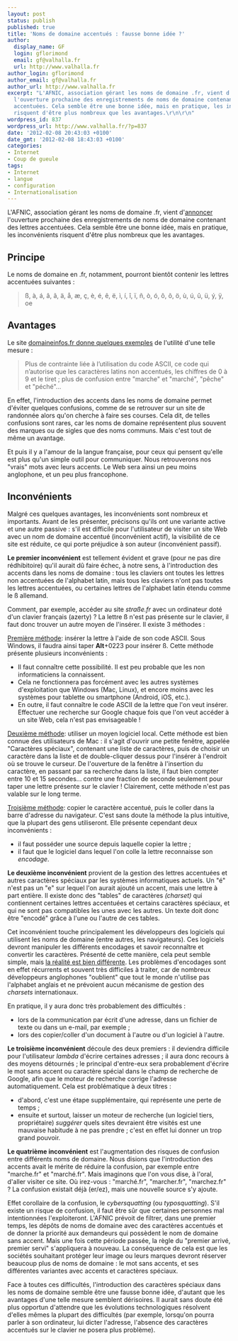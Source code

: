 ```yaml
---
layout: post
status: publish
published: true
title: 'Noms de domaine accentués : fausse bonne idée ?'
author:
  display_name: GF
  login: gflorimond
  email: gf@valhalla.fr
  url: http://www.valhalla.fr
author_login: gflorimond
author_email: gf@valhalla.fr
author_url: http://www.valhalla.fr
excerpt: "L'AFNIC, association gérant les noms de domaine .fr, vient d'<a href=\"http://pro.clubic.com/it-business/nom-de-domaine/actualite-474806-accents-disponibles-noms-domaine-fr.html\">annoncer</a>
  l'ouverture prochaine des enregistrements de noms de domaine contenant des lettres
  accentuées. Cela semble être une bonne idée, mais en pratique, les inconvénients
  risquent d'être plus nombreux que les avantages.\r\n\r\n"
wordpress_id: 837
wordpress_url: http://www.valhalla.fr/?p=837
date: '2012-02-08 20:43:03 +0100'
date_gmt: '2012-02-08 18:43:03 +0100'
categories:
- Internet
- Coup de gueule
tags:
- Internet
- langue
- configuration
- Internationalisation
---
```

<p>L'AFNIC, association gérant les noms de domaine .fr, vient d'<a href="http://pro.clubic.com/it-business/nom-de-domaine/actualite-474806-accents-disponibles-noms-domaine-fr.html">annoncer</a> l'ouverture prochaine des enregistrements de noms de domaine contenant des lettres accentuées. Cela semble être une bonne idée, mais en pratique, les inconvénients risquent d'être plus nombreux que les avantages.</p>
<p><a id="more"></a><a id="more-837"></a></p>
<h2>Principe</h2>
<p>Le noms de domaine en .fr, notamment, pourront bientôt contenir les lettres accentuées suivantes :</p>
<blockquote><p>ß, à, á, â, ã, ä, å, æ, ç, è, é, ê, ë, ì, í, î, ï, ñ, ò, ó, ô, õ, ö, ù, ú, û, ü, ý, ÿ, oe</p></blockquote>
<h2>Avantages</h2>
<p>Le site <a href="http://www.domainesinfo.fr/extension/2441/france-fini-les-fautes-d-accent-en-fr.php">domaineinfos.fr donne quelques exemples</a> de l'utilité d'une telle mesure :</p>
<blockquote><p>Plus de contrainte liée à l’utilisation du code ASCII, ce code qui n’autorise que les caractères latins non accentués, les chiffres de 0 à 9 et le tiret ; plus de confusion entre "marche" et "marché", "pêche" et "péché"…</p></blockquote>
<p>En effet, l'introduction des accents dans les noms de domaine permet d'éviter quelques confusions, comme de se retrouver sur un site de randonnée alors qu'on cherche à faire ses courses. Cela dit, de telles confusions sont rares, car les noms de domaine représentent plus souvent des marques ou de sigles que des noms communs. Mais c'est tout de même un avantage.</p>
<p>Et puis il y a l'amour de la langue française, pour ceux qui pensent qu'elle est plus qu'un simple outil pour communiquer. Nous retrouverons nos "vrais" mots avec leurs accents. Le Web sera ainsi un peu moins anglophone, et un peu plus francophone.</p>
<h2>Inconvénients</h2>
<p>Malgré ces quelques avantages, les inconvénients sont nombreux et importants. Avant de les présenter, précisons qu'ils ont une variante active et une autre passive : s'il est difficile pour l'utilisateur de visiter un site Web avec un nom de domaine accentué (inconvénient actif), la visibilité de ce site est réduite, ce qui porte préjudice à son auteur (inconvénient passif).</p>
<p><strong>Le premier inconvénient</strong> est tellement évident et grave (pour ne pas dire rédhibitoire) qu'il aurait dû faire échec, à notre sens, à l'introduction des accents dans les noms de domaine : tous les claviers ont toutes les lettres non accentuées de l'alphabet latin, mais tous les claviers n'ont pas toutes les lettres accentuées, ou certaines lettres de l'alphabet latin étendu comme le ß allemand.</p>
<p>Comment, par exemple, accéder au site <em>straße.fr</em> avec un ordinateur doté d'un clavier français (azerty) ? La lettre ß n'est pas présente sur le clavier, il faut donc trouver un autre moyen de l'insérer. Il existe 3 méthodes :</p>
<p><span style="text-decoration: underline;">Première méthode</span>: insérer la lettre à l'aide de son code ASCII. Sous Windows, il faudra ainsi taper <strong>Alt</strong>+0223 pour insérer ß. Cette méthode présente plusieurs inconvénients :</p>
<ul>
<li>Il faut connaître cette possibilité. Il est peu probable que les non informaticiens la connaissent.</li>
<li>Cela ne fonctionnera pas forcément avec les autres systèmes d'exploitation que Windows (Mac, Linux), et encore moins avec les systèmes pour tablette ou smartphone (Android, iOS, etc.).</li>
<li>En outre, il faut connaître le code ASCII de la lettre que l'on veut insérer. Effectuer une recherche sur Google chaque fois que l'on veut accéder à un site Web, cela n'est pas envisageable !</li>
</ul>
<p><span style="text-decoration: underline;">Deuxième méthode</span>: utiliser un moyen logiciel local. Cette méthode est bien connue des utilisateurs de Mac : il s'agit d'ouvrir une petite fenêtre, appelée "Caractères spéciaux", contenant une liste de caractères, puis de choisir un caractère dans la liste et de double-cliquer dessus pour l'insérer à l'endroit où se trouve le curseur. De l'ouverture de la fenêtre à l'insertion du caractère, en passant par sa recherche dans la liste, il faut bien compter entre 10 et 15 secondes... contre une fraction de seconde seulement pour taper une lettre présente sur le clavier ! Clairement, cette méthode n'est pas valable sur le long terme.</p>
<p><span style="text-decoration: underline;">Troisième méthode</span>: copier le caractère accentué, puis le coller dans la barre d'adresse du navigateur. C'est sans doute la méthode la plus intuitive, que la plupart des gens utiliseront. Elle présente cependant deux inconvénients :</p>
<ul>
<li>il faut posséder une source depuis laquelle copier la lettre ;</li>
<li>il faut que le logiciel dans lequel l'on colle la lettre reconnaisse son <em>encodage</em>.</li>
</ul>
<p><strong>Le deuxième inconvénient</strong> provient de la gestion des lettres accentuées et autres caractères spéciaux par les systèmes informatiques actuels. Un "é" n'est pas un "e" sur lequel l'on aurait ajouté un accent, mais une lettre à part entière. Il existe donc des "tables" de caractères <em>(charset)</em> qui contiennent certaines lettres accentuées et certains caractères spéciaux, et qui ne sont pas compatibles les unes avec les autres. Un texte doit donc être "encodé" grâce à l'une ou l'autre de ces tables.</p>
<p>Cet inconvénient touche principalement les développeurs des logiciels qui utilisent les noms de domaine (entre autres, les navigateurs). Ces logiciels devront manipuler les différents encodages et savoir reconnaître et convertir les caractères. Présenté de cette manière, cela peut semble simple, mais <a title="Un problème d’encodage, peut-être ?" href="http://www.valhalla.fr/2005/10/06/un-probleme-dencodage-peut-etre/">la réalité est bien différente</a>. Les problèmes d'encodages sont en effet récurrents et souvent très difficiles à traiter, car de nombreux développeurs anglophones "oublient" que tout le monde n'utilise pas l'alphabet anglais et ne prévoient aucun mécanisme de gestion des <em>charsets</em> internationaux.</p>
<p>En pratique, il y aura donc très probablement des difficultés :</p>
<ul>
<li>lors de la communication par écrit d'une adresse, dans un fichier de texte ou dans un e-mail, par exemple ;</li>
<li>lors des copier/coller d'un document à l'autre ou d'un logiciel à l'autre.</li>
</ul>
<p><strong>Le troisième inconvénient</strong> découle des deux premiers : il deviendra difficile pour l'utilisateur <em>lambda</em> d'écrire certaines adresses ; il aura donc recours à des moyens détournés ; le principal d'entre-eux sera probablement d'écrire le mot sans accent ou caractère spécial dans le champ de recherche de Google, afin que le moteur de recherche corrige l'adresse automatiquement. Cela est problématique à deux titres :</p>
<ul>
<li>d'abord, c'est une étape supplémentaire, qui représente une perte de temps ;</li>
<li>ensuite et surtout, laisser un moteur de recherche (un logiciel tiers, propriétaire) <em>suggérer</em> quels sites devraient être visités est une mauvaise habitude à ne pas prendre ; c'est en effet lui donner un trop grand pouvoir.</li>
</ul>
<p><strong>Le quatrième inconvénient</strong> est l'augmentation des risques de confusion entre différents noms de domaine. Nous disions que l'introduction des accents avait le mérite de réduire la confusion, par exemple entre "marche.fr" et "marché.fr". Mais imaginons que l'on vous dise, à l'oral, d'aller visiter ce site. Où irez-vous : "marché.fr", "marcher.fr", "marchez.fr" ? La confusion existait déjà (er/ez), mais une nouvelle source s'y ajoute.</p>
<p>Effet corollaire de la confusion, le <em>cybersquatting</em> (ou <em>typosquatting</em>). S'il existe un risque de confusion, il faut être sûr que certaines personnes mal intentionnées l'exploiteront. L'AFNIC prévoit de filtrer, dans une premier temps, les dépôts de noms de domaine avec des caractères accentués et de donner la priorité aux demandeurs qui possèdent le nom de domaine sans accent. Mais une fois cette période passée, la règle du "premier arrivé, premier servi" s'appliquera à nouveau. La conséquence de cela est que les sociétés souhaitant protéger leur image ou leurs marques devront réserver beaucoup plus de noms de domaine : le mot sans accents, et ses différentes variantes avec accents et caractères spéciaux.</p>
<p>Face à toutes ces difficultés, l'introduction des caractères spéciaux dans les noms de domaine semble être une fausse bonne idée, d'autant que les avantages d'une telle mesure semblent dérisoires. Il aurait sans doute été plus opportun d'attendre que les évolutions technologiques résolvent d'elles mêmes la plupart des difficultés (par exemple, lorsqu'on pourra parler à son ordinateur, lui dicter l'adresse, l'absence des caractères accentués sur le clavier ne posera plus problème).</p>
